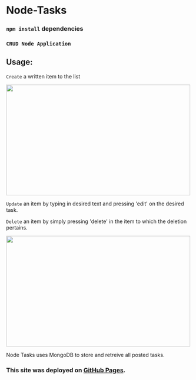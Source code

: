 # Node-Tasks

### `npm install` dependencies

### `CRUD Node Application`

## Usage:

`Create` a written item to the list

 <img src="https://user-images.githubusercontent.com/38336934/79808399-ed38a900-832a-11ea-89bf-911e49c8ba21.png" width="500" height="300">

`Update` an item by typing in desired text and pressing 'edit' on the desired task.

`Delete` an item by simply pressing 'delete' in the item to which the deletion pertains.

 <img src="https://user-images.githubusercontent.com/38336934/79808415-f3c72080-832a-11ea-8c10-ea0b3cc881ea.png" width="500" height="300">

Node Tasks uses MongoDB to store and retreive all posted tasks.

### This site was deployed on [GitHub Pages](https://radiant-tundra-53928.herokuapp.com/).
